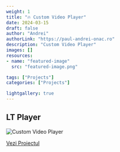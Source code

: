 ```yaml
---
weight: 1
title: "🔥 Custom Video Player"
date: 2024-03-15
draft: false
author: "Andrei"
authorLink: "https://paul-andrei-onac.ro"
description: "Custom Video Player"
images: []
resources:
- name: "featured-image"
  src: "featured-image.png"

tags: ["Projects"]
categories: ["Projects"]

lightgallery: true
---
```


## LT Player

![Custom Video Player](/image.png)

[Vezi Proiectul](https://player.lt.org/)
